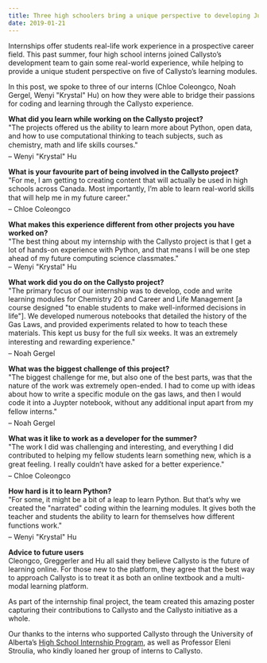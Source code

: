 ```yaml
---
title: Three high schoolers bring a unique perspective to developing Juypter notebooks
date: 2019-01-21
---
```

<p>Internships offer students real-life work experience in a prospective career field. This past summer, four high school interns joined Callysto’s development team to gain some real-world experience, while helping to provide a unique student perspective on five of Callysto’s learning modules. <br></p>


<!-- 
<div class="wp-block-image"><figure class="alignright is-resized"><img decoding="async" src="IMG_0020_web.jpg" alt="" class="wp-image-1733" width="444" height="271"><figcaption>Summer Interns (L-R): Chloe Coleongco, Noah Gergel, Wenyi "Krystal" Hu.<br>Not pictured: Abuni Gaiya</figcaption></figure></div> -->



<p>In this post, we spoke to three of our interns (Chloe Coleongco, Noah Gergel, Wenyi "Krystal" Hu) on how they were able to bridge their passions for coding and learning through the Callysto experience.</p>



<p><strong>What did you learn while working on the Callysto project? </strong><br>"The projects offered us the ability to learn more about Python, open data, and how to use computational thinking to teach subjects, such as chemistry, math and life skills courses." <br>– Wenyi "Krystal" Hu</p>



<p><strong>What is your favourite part of being involved in the Callysto project? </strong><br>"For me, I am getting to creating content that will actually be used in high schools across Canada. Most importantly, I’m able to learn real-world skills that will help me in my future career." <br>– Chloe Coleongco</p>

<!-- 

<div class="wp-block-image"><figure class="alignleft is-resized"><img loading="lazy" decoding="async" src="IMG_0003_web.jpg" alt="" class="wp-image-1735" width="383" height="383"><figcaption>Chloe Coleongco developing new learning modules that will be used across Canada.</figcaption></figure></div> -->



<p><strong>What makes this experience different from other projects you have worked on?</strong><br>"The best thing about my internship with the Callysto project is that I get a lot of hands-on experience with Python, and that means I will be one step ahead of my future computing science classmates."<br>– Wenyi "Krystal" Hu</p>



<p><strong>What work did you do on the Callysto project?</strong><br>"The primary focus of our internship was to develop, code and write learning modules for Chemistry 20 and Career and Life Management [a course designed "to enable students to make well-informed decisions in life"]. We developed numerous notebooks that detailed the history of the Gas Laws, and provided experiments related to how to teach these materials. This kept us busy for the full six weeks. It was an extremely interesting and rewarding experience."<br>– Noah Gergel </p>



<p><strong>What was the biggest challenge of this project? </strong><br>"The biggest challenge for me, but also one of the best parts, was that the nature of the work was extremely open-ended. I had to come up with ideas about how to write a specific module on the gas laws, and then I would code it into a Juypter notebook, without any additional input apart from my fellow interns." <br>– Noah Gergel</p>



<!-- <div class="wp-block-image"><figure class="alignright is-resized"><img loading="lazy" decoding="async" src="IMG_0017_web.jpg" alt="" class="wp-image-1734" width="432" height="375"><figcaption>Noah Gergel and Wenyi "Krystal" Hu hard at work creating and coding content for Callysto modules.</figcaption></figure></div> -->



<p><strong>What was it like to work as a developer for the summer? </strong><br>"The work I did was challenging and interesting, and everything I did contributed to helping my fellow students learn something new, which is a great feeling. I really couldn’t have asked for a better experience."<br>– Chloe Coleongco</p>



<p><strong>How hard is it to learn Python?</strong><br>"For some, it might be a bit of a leap to learn Python. But that’s why we created the "narrated" coding within the learning modules. It gives both the teacher and students the ability to learn for themselves how different functions work."<br>– Wenyi "Krystal" Hu </p>



<p><strong>Advice to future users</strong><br>Cleongco, Greggerler and Hu all said they believe Callysto is the future of learning online. For those new to the platform, they agree that the best way to approach Callysto is to treat it as both an online textbook and a multi-modal learning platform. </p>



<p>As part of the internship final project, the team created this amazing poster capturing their contributions to Callysto and the Callysto initiative as a whole.</p>



<!-- <div class="wp-block-image"><figure class="aligncenter"><img decoding="async" src="Callysto-HIP-Poster-_web.jpg" alt="" class="wp-image-1745"></figure></div> -->



<p>Our thanks to the interns who supported Callysto through the University of Alberta’s <a href="https://www.ualberta.ca/computing-science/explore/hs-internships" target="_blank" rel="noreferrer noopener" aria-label="High School Internship Program (opens in a new tab)">High School Internship Program</a>, as well as Professor Eleni Stroulia, who kindly loaned her group of interns to Callysto.</p>